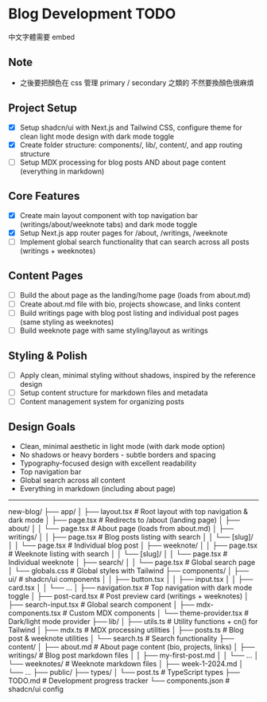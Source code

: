 # Blog Development TODO

中文字體需要 embed

## Note
- 之後要把顏色在 css 管理 primary / secondary 之類的 不然要換顏色很麻煩

## Project Setup

- [x] Setup shadcn/ui with Next.js and Tailwind CSS, configure theme for clean light mode design with dark mode toggle
- [x] Create folder structure: components/, lib/, content/, and app routing structure
- [ ] Setup MDX processing for blog posts AND about page content (everything in markdown)

## Core Features

- [x] Create main layout component with top navigation bar (writings/about/weeknote tabs) and dark mode toggle
- [x] Setup Next.js app router pages for /about, /writings, /weeknote
- [ ] Implement global search functionality that can search across all posts (writings + weeknotes)

## Content Pages

- [ ] Build the about page as the landing/home page (loads from about.md)
- [ ] Create about.md file with bio, projects showcase, and links content
- [ ] Build writings page with blog post listing and individual post pages (same styling as weeknotes)
- [ ] Build weeknote page with same styling/layout as writings

## Styling & Polish

- [ ] Apply clean, minimal styling without shadows, inspired by the reference design
- [ ] Setup content structure for markdown files and metadata
- [ ] Content management system for organizing posts

## Design Goals

- Clean, minimal aesthetic in light mode (with dark mode option)
- No shadows or heavy borders - subtle borders and spacing
- Typography-focused design with excellent readability
- Top navigation bar
- Global search across all content
- Everything in markdown (including about page)


----
new-blog/
├── app/
│   ├── layout.tsx              # Root layout with top navigation & dark mode
│   ├── page.tsx                # Redirects to /about (landing page)
│   ├── about/
│   │   └── page.tsx            # About page (loads from about.md)
│   ├── writings/
│   │   ├── page.tsx            # Blog posts listing with search
│   │   └── [slug]/
│   │       └── page.tsx        # Individual blog post
│   ├── weeknote/
│   │   ├── page.tsx            # Weeknote listing with search
│   │   └── [slug]/
│   │       └── page.tsx        # Individual weeknote
│   ├── search/
│   │   └── page.tsx            # Global search page
│   └── globals.css             # Global styles with Tailwind
├── components/
│   ├── ui/                     # shadcn/ui components
│   │   ├── button.tsx
│   │   ├── input.tsx
│   │   ├── card.tsx
│   │   └── ...
│   ├── navigation.tsx          # Top navigation with dark mode toggle
│   ├── post-card.tsx          # Post preview card (writings + weeknotes)
│   ├── search-input.tsx        # Global search component
│   ├── mdx-components.tsx      # Custom MDX components
│   └── theme-provider.tsx      # Dark/light mode provider
├── lib/
│   ├── utils.ts               # Utility functions + cn() for Tailwind
│   ├── mdx.ts                 # MDX processing utilities
│   ├── posts.ts               # Blog post & weeknote utilities
│   └── search.ts              # Search functionality
├── content/
│   ├── about.md               # About page content (bio, projects, links)
│   ├── writings/              # Blog post markdown files
│   │   ├── my-first-post.md
│   │   └── ...
│   └── weeknotes/             # Weeknote markdown files
│       ├── week-1-2024.md
│       └── ...
├── public/
├── types/
│   └── post.ts                # TypeScript types
├── TODO.md                    # Development progress tracker
└── components.json            # shadcn/ui config